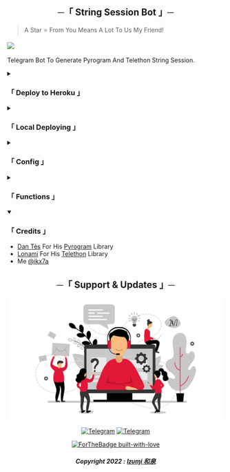 <h2 align="center">
    ─「 String Session Bot 」─
</h2>

> A Star ⭐ From You Means A Lot To Us My Friend!

<p align="center">

[<img src="https://github.com/AL3X-Github/Resources/blob/main/Photos/Izumi%20X%20Shikimori.png">](https://github.com/ikx7a)

Telegram Bot To Generate Pyrogram And Telethon String Session.

<details>
<summary><h3>「 Deploy to Heroku 」</h3></summary>

<p align="center"><a href="https://heroku.com/deploy?template=https://github.com/AL3X-Github/String-Bot"> <img src="https://img.shields.io/badge/Deploy%20To%20Heroku-black?style=for-the-badge&logo=heroku" width="220" height="38.45"/></a></p>

❶. Tap On Above Button And Fill `API_ID`, `API_HASH`, `BOT_TOKEN` (and `MUST_JOIN`).

❷. Then Tap "Deploy App" Below It. Wait Till Deploying Is Complete (Will Take Atmost 2 Minutes).

❸. After Deploying Is Complete, Tap On "Manage App"

❹. Check The Logs To See If Your Bot Is Ready!

</details>
<details>
<summary><h3>「 Local Deploying 」</h3></summary>

1. Clone The Repo
   ```markdown
   git clone https://github.com/AL3X-Github/String-Bot
   ```
2. Get a `DATABASE_URL`. If you don't know how, deploy using Heroku Button only or delete database things as it's not a compulsion.
3. Rename `.env.sample` to `.env` and fill the needed variables
4. Enter the directory
   ```markdown
   cd String-Bot
   ```
5. Install all the dependencies
   ```markdown
   pip install -r requirements.txt
   ```
6. Run the file
   ```markdown
   python3 bot.py
   ```

</details>
<details>
<summary><h3>「 Config 」</h3></summary>

- `API_ID` - Get this from [my.telegram.org](https://my.telegram.org/auth)
- `API_HASH` - Get this from [my.telegram.org](https://my.telegram.org/auth)
- `BOT_TOKEN` - Get this from [@BotFather](https://t.me/BotFather)
- `DATABASE_URL` - Will be automatically added by Heroku.
- `MUST_JOIN` - Username/ID of your telegram channel/group.

</details>
<details>
<summary><h3>「 Functions 」</h3></summary>

- Generate Pyrogram Users String Session 
- Generate Pyrogram bot string session
- Generate Pyrogram Version 1 And 2 String Session's 
- Generate Telethon String Session 

</details>
<details open>
<summary><h3>「 Credits 」</h3></summary>

- [Dan Tès](https://github.com/delivrance) For His [Pyrogram](https://docs.pyrogram.org) Library
- [Lonami](https://github.com/Lonami) For His [Telethon](https://docs.telethon.dev) Library 
- Me [@ikx7a](https://github.com/ikx7a)

</details>
<h2 align="center">
    ─「 Support & Updates 」─
</h2>

<div align="center">

![Support Cover](https://github.com/AL3X-Github/Resources/blob/main/Photos/Support.png)

</div>

<div align="center">

[![Telegram](https://img.shields.io/badge/Group-%232C3454?style=for-the-badge&logo=telegram&logoColor=white)](https://telegram.dog/MaximXGroup) [![Telegram](https://img.shields.io/badge/Channel-%232C3454?style=for-the-badge&logo=telegram&logoColor=white)](https://telegram.dog/MaximXChannels)

[![ForTheBadge built-with-love](http://ForTheBadge.com/images/badges/built-with-love.svg)](https://github.com/AL3X-Github)

<h6>

**Copyright 2022 :** [**Iᴢυɱi 和泉**](https://telegram.dog/MaximXRobot) 

</h6>
</div>

